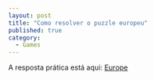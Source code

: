 ```yaml
---
layout: post
title: "Como resolver o puzzle europeu"
published: true
category:
  - Games
---
```


A resposta prática está aqui: [Europe]

  [Europe]: http://www.mapzone.co.uk/pagesgames/EuropeGame.htm "Europe"

